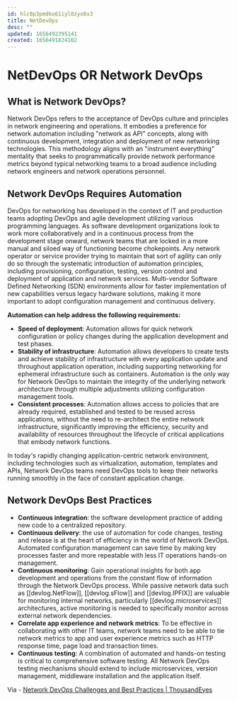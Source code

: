 ```yaml
---
id: hlc8p3pmdko61iyl8zyo8x3
title: NetDevOps
desc: ""
updated: 1656492395141
created: 1656491824102
---
```


# NetDevOps OR Network DevOps

## What is Network DevOps?

Network DevOps refers to the acceptance of DevOps culture and principles in network engineering and operations. It embodies a preference for network automation including "network as API" concepts, along with continuous development, integration and deployment of new networking technologies. This methodology aligns with an "instrument everything" mentality that seeks to programmatically provide network performance metrics beyond typical networking teams to a broad audience including network engineers and network operations personnel.

## Network DevOps Requires Automation

DevOps for networking has developed in the context of IT and production teams adopting DevOps and agile development utilizing various programming languages. As software development organizations look to work more collaboratively and in a continuous process from the development stage onward, network teams that are locked in a more manual and siloed way of functioning become chokepoints. Any network operator or service provider trying to maintain that sort of agility can only do so through the systematic introduction of automation principles, including provisioning, configuration, testing, version control and deployment of application and network services. Multi-vendor Software Defined Networking (SDN) environments allow for faster implementation of new capabilities versus legacy hardware solutions, making it more important to adopt configuration management and continuous delivery.

**Automation can help address the following requirements:**

- **Speed of deployment**: Automation allows for quick network configuration or policy changes during the application development and test phases.
- **Stability of infrastructure**: Automation allows developers to create tests and achieve stability of infrastructure with every application update and throughout application operation, including supporting networking for ephemeral infrastructure such as containers. Automation is the only way for Network DevOps to maintain the integrity of the underlying network architecture through multiple adjustments utilizing configuration management tools.
- **Consistent processes**: Automation allows access to policies that are already required, established and tested to be reused across applications, without the need to re-architect the entire network infrastructure, significantly improving the efficiency, security and availability of resources throughout the lifecycle of critical applications that embody network functions.

In today's rapidly changing application-centric network environment, including technologies such as virtualization, automation, templates and APIs, Network DevOps teams need DevOps tools to keep their networks running smoothly in the face of constant application change.

## Network DevOps Best Practices

- **Continuous integration**: the software development practice of adding new code to a centralized repository.
- **Continuous delivery**: the use of automation for code changes, testing and release is at the heart of efficiency in the world of Network DevOps. Automated configuration management can save time by making key processes faster and more repeatable with less IT operations hands-on management.
- **Continuous monitoring**: Gain operational insights for both app development and operations from the constant flow of information through the Network DevOps process. While passive network data such as [[devlog.NetFlow]], [[devlog.sFlow]] and [[devlog.IPFIX]] are valuable for monitoring internal networks, particularly [[devlog.microservices]] architectures, active monitoring is needed to specifically monitor across external network dependencies.
- **Correlate app experience and network metrics**: To be effective in collaborating with other IT teams, network teams need to be able to tie network metrics to app and user experience metrics such as HTTP response time, page load and transaction times.
- **Continuous testing**: A combination of automated and hands-on testing is critical to comprehensive software testing. All Network DevOps testing mechanisms should extend to include microservices, version management, middleware installation and the application itself.

Via - [Network DevOps Challenges and Best Practices | ThousandEyes](https://www.thousandeyes.com/learning/techtorials/network-devops)
